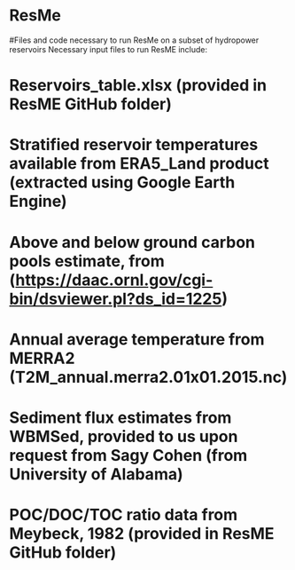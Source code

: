 # ResMe
#Files and code necessary to run ResMe on a subset of hydropower reservoirs
Necessary input files to run ResME include:

  # Reservoirs_table.xlsx (provided in ResME GitHub folder)
  # Stratified reservoir temperatures available from ERA5_Land product (extracted using Google Earth Engine)
  # Above and below ground carbon pools estimate, from (https://daac.ornl.gov/cgi-bin/dsviewer.pl?ds_id=1225)
  # Annual average temperature from MERRA2 (T2M_annual.merra2.01x01.2015.nc)
  # Sediment flux estimates from WBMSed, provided to us upon request from Sagy Cohen (from University of Alabama)
  # POC/DOC/TOC ratio data from Meybeck, 1982 (provided in ResME GitHub folder)
